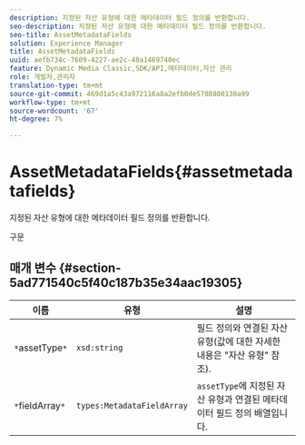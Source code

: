 ```yaml
---
description: 지정된 자산 유형에 대한 메타데이터 필드 정의를 반환합니다.
seo-description: 지정된 자산 유형에 대한 메타데이터 필드 정의를 반환합니다.
seo-title: AssetMetadataFields
solution: Experience Manager
title: AssetMetadataFields
uuid: aefb734c-7609-4227-ae2c-48a1469740ec
feature: Dynamic Media Classic,SDK/API,메타데이터,자산 관리
role: 개발자,관리자
translation-type: tm+mt
source-git-commit: 469d1a5c43a972116a8a2efb0de5708800130a99
workflow-type: tm+mt
source-wordcount: '67'
ht-degree: 7%

---
```



# AssetMetadataFields{#assetmetadatafields}

지정된 자산 유형에 대한 메타데이터 필드 정의를 반환합니다.

구문

## 매개 변수 {#section-5ad771540c5f40c187b35e34aac19305}

| 이름 | 유형 | 설명 |
|---|---|---|
| `*`assetType`*` | `xsd:string` | 필드 정의와 연결된 자산 유형(값에 대한 자세한 내용은 &quot;자산 유형&quot; 참조). |
| `*`fieldArray`*` | `types:MetadataFieldArray` | `assetType`에 지정된 자산 유형과 연결된 메타데이터 필드 정의 배열입니다. |


